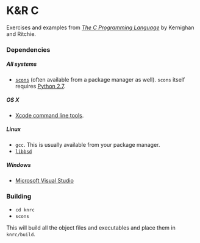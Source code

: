 # K&R C

Exercises and examples from
[_The C Programming Language_](https://en.wikipedia.org/wiki/The_C_Programming_Language)
by Kernighan and Ritchie.

### Dependencies

##### All systems

- [`scons`](http://www.scons.org) (often available from a package
manager as well). `scons` itself requires [Python 2.7](https://www.python.org/downloads/).

##### OS X

- [Xcode command line tools](https://developer.apple.com/downloads/).

##### Linux

- `gcc`. This is usually available from your package manager.
- [`libbsd`](http://libbsd.freedesktop.org/wiki/)

##### Windows

- [Microsoft Visual Studio](https://www.visualstudio.com/en-us/downloads/download-visual-studio-vs.aspx)

### Building

- `cd knrc`
- `scons`

This will build all the object files and executables and place them in `knrc/build`.
